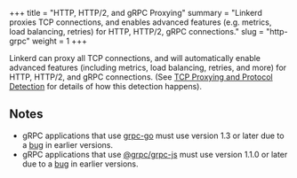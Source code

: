 +++
title = "HTTP, HTTP/2, and gRPC Proxying"
summary = "Linkerd proxies TCP connections, and enables advanced features (e.g. metrics, load balancing, retries) for HTTP, HTTP/2, gRPC connections."
slug = "http-grpc"
weight = 1
+++

Linkerd can proxy all TCP connections, and will automatically enable advanced
features (including metrics, load balancing, retries, and more) for HTTP,
HTTP/2, and gRPC connections. (See
[TCP Proxying and Protocol Detection](../protocol-detection/) for details of how
this detection happens).

## Notes

* gRPC applications that use [grpc-go][grpc-go] must use version 1.3 or later due
  to a [bug](https://github.com/grpc/grpc-go/issues/1120) in earlier versions.
* gRPC applications that use [@grpc/grpc-js][grpc-js] must use version 1.1.0 or later
  due to a [bug](https://github.com/grpc/grpc-node/issues/1475) in earlier versions.

[grpc-go]: https://github.com/grpc/grpc-go
[grpc-js]: https://github.com/grpc/grpc-node/tree/master/packages/grpc-js
